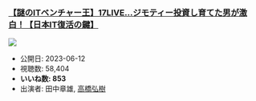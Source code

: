 ### [【謎のITベンチャー王】17LIVE…ジモティー投資し育てた男が激白！【日本IT復活の鍵】](https://www.youtube.com/watch?v=cq6ZCwPtI-w)
[![](https://img.youtube.com/vi/cq6ZCwPtI-w/sddefault.jpg)](https://www.youtube.com/watch?v=cq6ZCwPtI-w)
-   公開日: 2023-06-12
-   視聴数: 58,404
-   **いいね数: 853**
-   出演者: 田中章雄, [高橋弘樹](/rehacq_fan/people/高橋弘樹 "wikilink")
